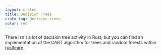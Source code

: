 ```yaml
---
layout: crates
title: Decision Trees
crate_tag: decision-trees
color: red
---
```


There isn't a lot of decision tree activity in Rust,
but you can find an implementation of the CART algorithm
for trees and random forests within [rustlearn](https://crates.io/crates/rustlearn).